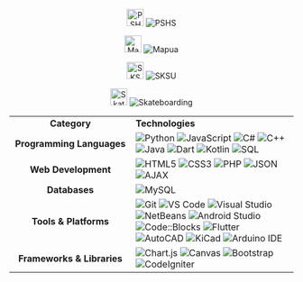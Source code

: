 <div align="center">

<img src="https://github.com/user-attachments/assets/faf7fe92-b49b-4f02-924e-5158858ae6ce" width="30" alt="PSHS"/> <img src="https://img.shields.io/badge/Philippine_Science_High_School-0066CC?style=for-the-badge&labelColor=0066CC" alt="PSHS"/>
  
<img src="https://github.com/user-attachments/assets/9f867a46-3dba-42aa-9984-86e596b20a1f" width="30" alt="Mapua"/> <img src="https://img.shields.io/badge/Mapúa_University-DC143C?style=for-the-badge&labelColor=DC143C" alt="Mapua"/>

<img src="https://github.com/user-attachments/assets/7ab04c41-3e3a-4714-b6b4-b48e965ffbda" width="30" alt="SKSU"/> <img src="https://img.shields.io/badge/Sultan_Kudarat_State_University-FFD700?style=for-the-badge&labelColor=FFD700&logoColor=000000" alt="SKSU"/>

<img src="https://github.com/user-attachments/assets/7f703eaa-a832-4c62-b823-895296ce911b" width="30" alt="Skateboarding"/> <img src="https://img.shields.io/badge/Skateboarding-228B22?style=for-the-badge&labelColor=228B22" alt="Skateboarding"/>


</div>

<table>
  <tr>
    <td align="center" width="200"><strong>Category</strong></td>
    <td><strong>Technologies</strong></td>
  </tr>
  <tr>
    <td align="center"><strong>Programming Languages</strong></td>
    <td>
      <img src="https://img.shields.io/badge/Python-3776AB?style=for-the-badge&logo=python&logoColor=white" alt="Python"/>
      <img src="https://img.shields.io/badge/JavaScript-F7DF1E?style=for-the-badge&logo=javascript&logoColor=black" alt="JavaScript"/>
      <img src="https://img.shields.io/badge/C%23-239120?style=for-the-badge&logo=c-sharp&logoColor=white" alt="C#"/>
      <img src="https://img.shields.io/badge/C++-00599C?style=for-the-badge&logo=cplusplus&logoColor=white" alt="C++"/>
      <img src="https://img.shields.io/badge/Java-ED8B00?style=for-the-badge&logo=openjdk&logoColor=white" alt="Java"/>
      <img src="https://img.shields.io/badge/Dart-0175C2?style=for-the-badge&logo=dart&logoColor=white" alt="Dart"/>
      <img src="https://img.shields.io/badge/Kotlin-7F52FF?style=for-the-badge&logo=kotlin&logoColor=white" alt="Kotlin"/>
      <img src="https://img.shields.io/badge/SQL-4479A1?style=for-the-badge&logo=mysql&logoColor=white" alt="SQL"/>
    </td>
  </tr>
  <tr>
    <td align="center"><strong>Web Development</strong></td>
    <td>
      <img src="https://img.shields.io/badge/HTML5-E34F26?style=for-the-badge&logo=html5&logoColor=white" alt="HTML5"/>
      <img src="https://img.shields.io/badge/CSS3-1572B6?style=for-the-badge&logo=css3&logoColor=white" alt="CSS3"/>
      <img src="https://img.shields.io/badge/PHP-777BB4?style=for-the-badge&logo=php&logoColor=white" alt="PHP"/>
      <img src="https://img.shields.io/badge/JSON-000000?style=for-the-badge&logo=json&logoColor=white" alt="JSON"/>
      <img src="https://img.shields.io/badge/AJAX-0088CC?style=for-the-badge" alt="AJAX"/>
    </td>
  </tr>
  <tr>
    <td align="center"><strong>Databases</strong></td>
    <td>
      <img src="https://img.shields.io/badge/MySQL-4479A1?style=for-the-badge&logo=mysql&logoColor=white" alt="MySQL"/>
    </td>
  </tr>
  <tr>
    <td align="center"><strong>Tools & Platforms</strong></td>
    <td>
      <img src="https://img.shields.io/badge/Git-F05032?style=for-the-badge&logo=git&logoColor=white" alt="Git"/>
      <img src="https://img.shields.io/badge/VS_Code-007ACC?style=for-the-badge&logo=visual-studio-code&logoColor=white" alt="VS Code"/>
      <img src="https://img.shields.io/badge/Visual_Studio-5C2D91?style=for-the-badge&logo=visual-studio&logoColor=white" alt="Visual Studio"/>
      <img src="https://img.shields.io/badge/NetBeans-1B6AC6?style=for-the-badge&logo=apache-netbeans-ide&logoColor=white" alt="NetBeans"/>
      <img src="https://img.shields.io/badge/Android_Studio-3DDC84?style=for-the-badge&logo=android-studio&logoColor=white" alt="Android Studio"/>
      <img src="https://img.shields.io/badge/Code::Blocks-41AD48?style=for-the-badge&logo=codeblocks&logoColor=white" alt="Code::Blocks"/>
      <img src="https://img.shields.io/badge/Flutter-02569B?style=for-the-badge&logo=flutter&logoColor=white" alt="Flutter"/>
      <img src="https://img.shields.io/badge/AutoCAD-E51050?style=for-the-badge&logo=autodesk&logoColor=white" alt="AutoCAD"/>
      <img src="https://img.shields.io/badge/KiCad-314CB0?style=for-the-badge&logo=kicad&logoColor=white" alt="KiCad"/>
      <img src="https://img.shields.io/badge/Arduino_IDE-00979D?style=for-the-badge&logo=arduino&logoColor=white" alt="Arduino IDE"/>
    </td>
  </tr>
  <tr>
    <td align="center"><strong>Frameworks & Libraries</strong></td>
    <td>
      <img src="https://img.shields.io/badge/Chart.js-FF6384?style=for-the-badge&logo=chart.js&logoColor=white" alt="Chart.js"/>
      <img src="https://img.shields.io/badge/Canvas-E34F26?style=for-the-badge&logo=html5&logoColor=white" alt="Canvas"/>
      <img src="https://img.shields.io/badge/Bootstrap-7952B3?style=for-the-badge&logo=bootstrap&logoColor=white" alt="Bootstrap"/>
      <img src="https://img.shields.io/badge/CodeIgniter-EF4223?style=for-the-badge&logo=codeigniter&logoColor=white" alt="CodeIgniter"/>
    </td>
  </tr>
</table>
